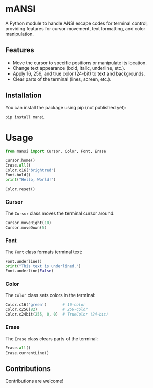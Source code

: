 # mANSI

A Python module to handle ANSI escape codes for terminal control, providing features for cursor movement, text formatting, and color manipulation.

## Features

- Move the cursor to specific positions or manipulate its location.
- Change text appearance (bold, italic, underline, etc.).
- Apply 16, 256, and true color (24-bit) to text and backgrounds.
- Clear parts of the terminal (lines, screen, etc.).

## Installation

You can install the package using pip (not published yet):

```bash
pip install mansi
```

# Usage
```py
from mansi import Cursor, Color, Font, Erase

Cursor.home()
Erase.all()
Color.c16('brightred')
Font.bold()
print("Hello, World!")

Color.reset()

```

### Cursor

The `Cursor` class moves the terminal cursor around:
```py
Cursor.moveRight(10)
Cursor.moveDown(5)
```

### Font
The `Font` class formats terminal text:
```py
Font.underline()
print("This text is underlined.")
Font.underline(False)
```

### Color
The `Color` class sets colors in the terminal:
```py
Color.c16('green')       # 16-color
Color.c256(82)           # 256-color
Color.c24bit(255, 0, 0)  # TrueColor (24-bit)
```

### Erase
The `Erase` class clears parts of the terminal:
```py
Erase.all()            
Erase.currentLine()    
```

## Contributions
Contributions are welcome!
